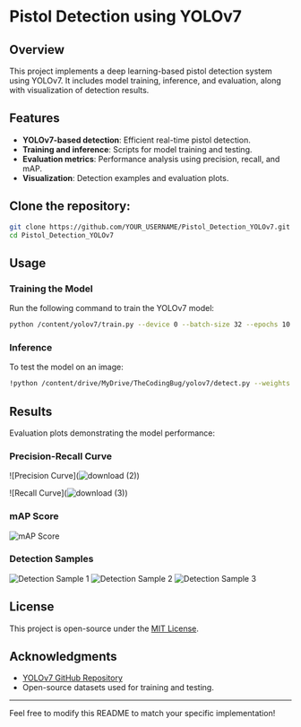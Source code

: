 # Pistol Detection using YOLOv7

## Overview
This project implements a deep learning-based pistol detection system using YOLOv7. It includes model training, inference, and evaluation, along with visualization of detection results.

## Features
- **YOLOv7-based detection**: Efficient real-time pistol detection.
- **Training and inference**: Scripts for model training and testing.
- **Evaluation metrics**: Performance analysis using precision, recall, and mAP.
- **Visualization**: Detection examples and evaluation plots.

## Clone the repository:
   ```bash
   git clone https://github.com/YOUR_USERNAME/Pistol_Detection_YOLOv7.git
   cd Pistol_Detection_YOLOv7
   ```
## Usage
### Training the Model
Run the following command to train the YOLOv7 model:
```bash
python /content/yolov7/train.py --device 0 --batch-size 32 --epochs 10 --img 256 256 --data /content/data.yaml --cfg /content/yolov7/cfg/training/custom_yolov7x.yaml --weights /content/yolov7/yolov7x.pt --name yolov7 --cache
```

### Inference
To test the model on an image:
```bash
!python /content/drive/MyDrive/TheCodingBug/yolov7/detect.py --weights "/content/drive/MyDrive/Pistol detection/yolov7_model.pth" --conf-thres 0.5 --img-size 256 --source "/content/drive/MyDrive/Pistol detection/data/test/images"
```

## Results
Evaluation plots demonstrating the model performance:

### Precision-Recall Curve
![Precision Curve](![download (2)](https://github.com/user-attachments/assets/76c94460-cf23-4132-8311-0ff7579741b9))



![Recall Curve](![download (3)](https://github.com/user-attachments/assets/3b34dc66-b1dd-47c8-8295-e78b3fa089c5))

### mAP Score
![mAP Score](results/map_score.png)

### Detection Samples
![Detection Sample 1](results/detection1.png)
![Detection Sample 2](results/detection2.png)
![Detection Sample 3](results/detection3.png)

## License
This project is open-source under the [MIT License](LICENSE).

## Acknowledgments
- [YOLOv7 GitHub Repository](https://github.com/WongKinYiu/yolov7)
- Open-source datasets used for training and testing.

---
Feel free to modify this README to match your specific implementation!
